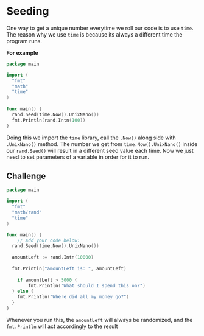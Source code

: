 # Seeding

One way to get a unique number everytime we roll our code is to use `time`. The reason why we use `time` is because its always a different time the 
program runs.

**For example**
```go
package main

import (
  "fmt"
  "math"
  "time"
)
 
func main() {
  rand.Seed(time.Now().UnixNano())
  fmt.Println(rand.Intn(100))
}
```
Doing this we import the `time` library, call the `.Now()` along side with `.UnixNano()` method. The number we get from `time.Now().UnixNano()` inside 
our `rand.Seed()` will result in a different seed value each time. Now we just need to set parameters of a variable in order for it to run.

## Challenge
```go
package main

import (
  "fmt"
  "math/rand"
  "time"
)

func main() {
	// Add your code below:
  rand.Seed(time.Now().UnixNano())
  
  amountLeft := rand.Intn(10000)
  
  fmt.Println("amountLeft is: ", amountLeft)
  
	if amountLeft > 5000 {
		fmt.Println("What should I spend this on?")
  } else {
    fmt.Println("Where did all my money go?")
  }
}
```
Whenever you run this, the `amountLeft` will always be randomized, and the `fmt.Println` will act accordingly to the result
